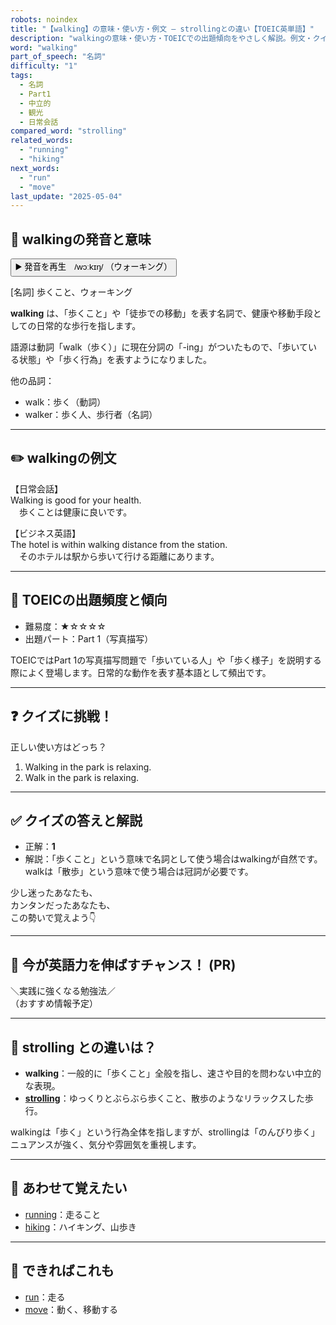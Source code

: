 ```yaml
---
robots: noindex
title: "【walking】の意味・使い方・例文 ― strollingとの違い【TOEIC英単語】"
description: "walkingの意味・使い方・TOEICでの出題傾向をやさしく解説。例文・クイズ付きでstrollingとの違いもわかりやすく学べます。"
word: "walking"
part_of_speech: "名詞"
difficulty: "1"
tags:
  - 名詞
  - Part1
  - 中立的
  - 観光
  - 日常会話
compared_word: "strolling"
related_words:
  - "running"
  - "hiking"
next_words:
  - "run"
  - "move"
last_update: "2025-05-04"
---
```


## 🔰 walkingの発音と意味

<button class="play-audio" onclick="playTTS('walking')">
  <span class="play-audio-main">
    ▶️ 発音を再生　/wɔːkɪŋ/
  </span>
  <span class="play-audio-sub">
    （ウォーキング）
  </span>
</button>

[名詞] 歩くこと、ウォーキング

**walking** は、「歩くこと」や「徒歩での移動」を表す名詞で、健康や移動手段としての日常的な歩行を指します。

語源は動詞「walk（歩く）」に現在分詞の「-ing」がついたもので、「歩いている状態」や「歩く行為」を表すようになりました。

他の品詞：  
- walk：歩く（動詞）
- walker：歩く人、歩行者（名詞）

---

## ✏️ walkingの例文

【日常会話】  
Walking is good for your health.  
　歩くことは健康に良いです。

【ビジネス英語】  
The hotel is within walking distance from the station.  
　そのホテルは駅から歩いて行ける距離にあります。

---

## 🎯 TOEICの出題頻度と傾向

- 難易度：★☆☆☆☆
- 出題パート：Part 1（写真描写）

TOEICではPart 1の写真描写問題で「歩いている人」や「歩く様子」を説明する際によく登場します。日常的な動作を表す基本語として頻出です。

---

## ❓ クイズに挑戦！

正しい使い方はどっち？

1. Walking in the park is relaxing.  
2. Walk in the park is relaxing.

---

## ✅ クイズの答えと解説

- 正解：**1**
- 解説：「歩くこと」という意味で名詞として使う場合はwalkingが自然です。walkは「散歩」という意味で使う場合は冠詞が必要です。

少し迷ったあなたも、  
カンタンだったあなたも、  
この勢いで覚えよう👇️

---

## 🚀 今が英語力を伸ばすチャンス！ (PR)

<div class="info-center">
＼実践に強くなる勉強法／<br>  
（おすすめ情報予定）
</div>

---

## 🤔  strolling との違いは？

- **walking**：一般的に「歩くこと」全般を指し、速さや目的を問わない中立的な表現。
- **[strolling](/strolling)**：ゆっくりとぶらぶら歩くこと、散歩のようなリラックスした歩行。

walkingは「歩く」という行為全体を指しますが、strollingは「のんびり歩く」ニュアンスが強く、気分や雰囲気を重視します。

---

## 🧩 あわせて覚えたい

- [running](/running)：走ること
- [hiking](/hiking)：ハイキング、山歩き

---

## 📖 できればこれも

- [run](/run)：走る
- [move](/move)：動く、移動する

<!-- cvid: aid02_bid46 -->
